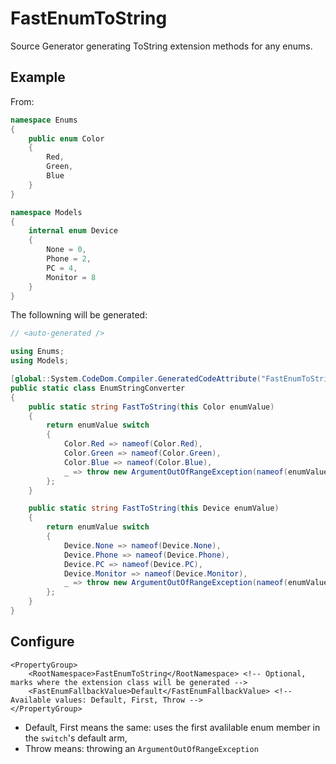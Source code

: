 # FastEnumToString
Source Generator generating ToString extension methods for any enums.


## Example
From:
```csharp
namespace Enums
{
    public enum Color
    {
        Red,
        Green,
        Blue
    }
}

namespace Models
{
    internal enum Device
    {
        None = 0,
        Phone = 2,
        PC = 4,
        Monitor = 8
    }
}
```
The followning will be generated:
```csharp
// <auto-generated />

using Enums;
using Models;

[global::System.CodeDom.Compiler.GeneratedCodeAttribute("FastEnumToString.EnumToStringGenerator", "1.0.2.0")]
public static class EnumStringConverter
{
    public static string FastToString(this Color enumValue)
    {
        return enumValue switch
        {
            Color.Red => nameof(Color.Red),
            Color.Green => nameof(Color.Green),
            Color.Blue => nameof(Color.Blue),
            _ => throw new ArgumentOutOfRangeException(nameof(enumValue), enumValue, null)
        };
    }

    public static string FastToString(this Device enumValue)
    {
        return enumValue switch
        {
            Device.None => nameof(Device.None),
            Device.Phone => nameof(Device.Phone),
            Device.PC => nameof(Device.PC),
            Device.Monitor => nameof(Device.Monitor),
            _ => throw new ArgumentOutOfRangeException(nameof(enumValue), enumValue, null)
        };
    }
}
```

## Configure
```csproj
<PropertyGroup>
    <RootNamespace>FastEnumToString</RootNamespace> <!-- Optional, marks where the extension class will be generated -->
    <FastEnumFallbackValue>Default</FastEnumFallbackValue> <!-- Available values: Default, First, Throw -->
</PropertyGroup>
```

- Default, First means the same: uses the first avalilable enum member in the `switch`'s default arm,
- Throw means: throwing an `ArgumentOutOfRangeException`

